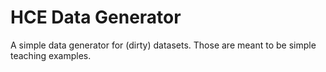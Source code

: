 # HCE Data Generator

A simple data generator for (dirty) datasets. Those are meant to be simple teaching examples.
